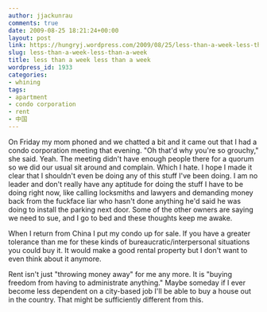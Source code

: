 ```yaml
---
author: jjackunrau
comments: true
date: 2009-08-25 18:21:24+00:00
layout: post
link: https://hungryj.wordpress.com/2009/08/25/less-than-a-week-less-than-a-week/
slug: less-than-a-week-less-than-a-week
title: less than a week less than a week
wordpress_id: 1933
categories:
- whining
tags:
- apartment
- condo corporation
- rent
- 中国
---
```


On Friday my mom phoned and we chatted a bit and it came out that I had a condo corporation meeting that evening. "Oh that'd why you're so grouchy," she said. Yeah. The meeting didn't have enough people there for a quorum so we did our usual sit around and complain. Which I hate. I hope I made it clear that I shouldn't even be doing any of this stuff I've been doing. I am no leader and don't really have any aptitude for doing the stuff I have to be doing right now, like calling locksmiths and lawyers and demanding money back from the fuckface liar who hasn't done anything he'd said he was doing to install the parking next door. Some of the other owners are saying we need to sue, and I go to bed and these thoughts keep me awake. 

When I return from China I put my condo up for sale. If you have a greater tolerance than me for these kinds of bureaucratic/interpersonal situations you could buy it. It would make a good rental property but I don't want to even think about it anymore. 

Rent isn't just "throwing money away" for me any more. It is "buying freedom from having to administrate anything." Maybe someday if I ever become less dependent on a city-based job I'll be able to buy a house out in the country. That might be sufficiently different from this.
